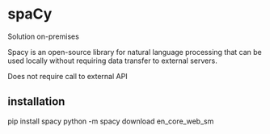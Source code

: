 # spaCy

Solution on-premises

Spacy is an open-source library for natural language processing that can be used locally without requiring data transfer to external servers.

Does not require call to external API

## installation
pip install spacy
python -m spacy download en_core_web_sm